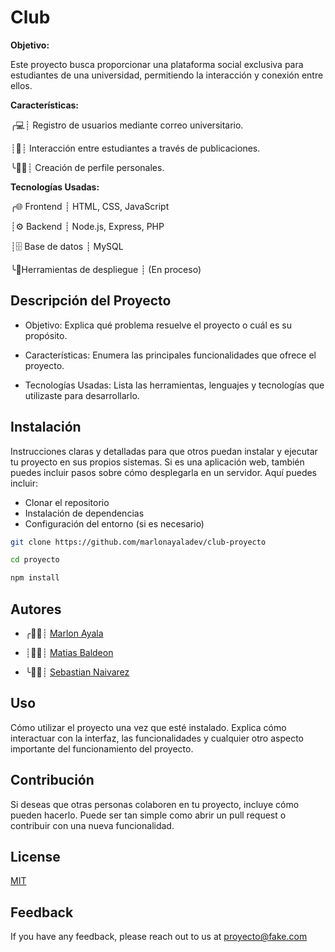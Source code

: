 
# Club


**Objetivo:**

 Este proyecto busca proporcionar una plataforma social exclusiva para estudiantes de una universidad, permitiendo la interacción y conexión entre ellos.

**Características:** 

╭💻┊ Registro de usuarios mediante correo universitario.

┊💬┊ Interacción entre estudiantes a través de publicaciones.

╰🙋‍♂️┊ Creación de perfile personales.



**Tecnologías Usadas:**

 ╭🌐 Frontend ┊ HTML, CSS, JavaScript

 ┊⚙️ Backend ┊ Node.js, Express, PHP

 ┊🗄️ Base de datos ┊ MySQL

 ╰🚨Herramientas de despliegue ┊ (En proceso)



##  Descripción del Proyecto

- Objetivo: Explica qué problema resuelve el proyecto o cuál es su propósito.

- Características: Enumera las principales funcionalidades que ofrece el proyecto.

- Tecnologías Usadas: Lista las herramientas, lenguajes y tecnologías que utilizaste para desarrollarlo.
## Instalación

Instrucciones claras y detalladas para que otros puedan instalar y ejecutar tu proyecto en sus propios sistemas. Si es una aplicación web, también puedes incluir pasos sobre cómo desplegarla en un servidor. Aquí puedes incluir:

- Clonar el repositorio
- Instalación de dependencias
- Configuración del entorno (si es necesario)


```bash
git clone https://github.com/marlonayaladev/club-proyecto

cd proyecto

npm install

```
    
## Autores

- ╭👨‍💼┊ [Marlon Ayala](https://www.github.com/marlonayaladev)

- ┊👨‍💼┊ [Matias Baldeon](https://www.github.com/m0rci)

- ╰👨‍💼┊ [Sebastian Naivarez](https://www.github.com/SebastianNaivarez)
## Uso

Cómo utilizar el proyecto una vez que esté instalado. Explica cómo interactuar con la interfaz, las funcionalidades y cualquier otro aspecto importante del funcionamiento del proyecto.
## Contribución

Si deseas que otras personas colaboren en tu proyecto, incluye cómo pueden hacerlo. Puede ser tan simple como abrir un pull request o contribuir con una nueva funcionalidad.
## License

[MIT](https://choosealicense.com/licenses/mit/)


## Feedback

If you have any feedback, please reach out to us at proyecto@fake.com

